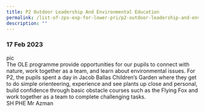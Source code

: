 ```yaml
---
title: P2 Outdoor Leadership And Environmental Education
permalink: /list-of-zps-exp-for-lower-pri/p2-outdoor-leadership-and-environmental-education/
description: ""
---
```

### **17 Feb 2023**
pic<br>The OLE programme provide opportunities for our pupils to connect with nature, work together as a team, and learn about environmental issues. For P2, the pupils spent a day in Jacob Ballas Children’s Garden where they get to do simple orienteering, experience and see plants up close and personal, build confidence through basic obstacle courses such as the Flying Fox and work together as a team to complete challenging tasks.<br>SH PHE Mr Azman